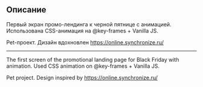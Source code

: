 ## Описание

Первый экран промо-лендинга к черной пятнице c анимацией.
Использована CSS-анимация на @key-frames + Vanilla JS.

Pet-проект. 
Дизайн вдохновлен https://online.synchronize.ru/

________________________________________________________


The first screen of the promotional landing page for Black Friday with animation.
Used CSS animation on @key-frames + Vanilla JS.

Pet project.
Design inspired by https://online.synchronize.ru/
